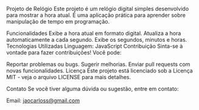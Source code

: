 Projeto de Relógio
Este projeto é um relógio digital simples desenvolvido para mostrar a hora atual. É uma aplicação prática para aprender sobre manipulação de tempo em programação.

Funcionalidades
Exibe a hora atual em formato digital.
Atualiza a hora automaticamente a cada segundo.
Exibe os segundos, minutos e horas.
Tecnologias Utilizadas
Linguagem: JavaScript
Contribuição
Sinta-se à vontade para fazer contribuições! Você pode:

Reportar problemas ou bugs.
Sugerir melhorias.
Enviar pull requests com novas funcionalidades.
Licença
Este projeto está licenciado sob a Licença MIT - veja o arquivo LICENSE para mais detalhes.

Contato
Se você tiver alguma dúvida ou sugestão, entre em contato:

Email: jaocarloss@gmail.com
